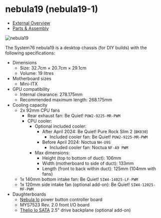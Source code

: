 # nebula19 (nebula19-1)

- [External Overview](./external-overview.md)
- [Parts & Assembly](./assembly.md)

![nebula19](./img/nebula19-1.webp)

The System76 nebula19 is a desktop chassis (for DIY builds) with the following specifications:

- Dimensions
    - Size: 32.7cm × 20.7cm × 29.1cm
    - Volume: 19 litres
- Motherboard sizes
    - Mini-ITX
- GPU compatibility
    - Internal clearance: 278.175mm
    - Recommended maximum length: 268.175mm
- Cooling capacity
    - 2x 92mm CPU fans
        - Rear exhaust fan: Be Quiet! `PUW2-9225-MR-PWM`
        - CPU cooler:              
            - Optional included cooler:
                - After April 2024: Be Quiet! Pure Rock Slim 2 (`BK030`)
                    - Included cooler fan: Be Quiet! `PUW2-9225-MR-PWM`
                - Before April 2024: Noctua `NH-U9S`
                    - Included cooler fan: Noctua `NF-A9 PWM`
            - Max dimensions:
                - Height (top to bottom of duct): 106mm
                - Width (motherboard to side of duct): 133mm
                - Length (front to back within duct): 125mm (104mm with fans)  
    - 1x 140mm bottom intake fan: Be Quiet! `SIW4-14025-LF-PWM`
    - 1x 120mm side intake fan (optional add-on): Be Quiet! `SIW4-12025-MF-PWM`
- Daughterboards
    - [Nebula Io](https://github.com/system76/thelio-io-hardware/tree/thelio_io_2.3/pcb-nebula-io) power button controller board
    - MYS7523 Rev. 2.0 front I/O board
    - [Thelio Io SATA](https://github.com/system76/thelio-io-hardware/tree/thelio_io_2.3/pcb-thelio-io-sata) 2.5" drive backplane (optional add-on)